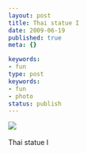 ```yaml
---
layout: post
title: Thai statue I
date: 2009-06-19
published: true
meta: {}

keywords:
- fun
type: post
keywords:
- fun
- photo
status: publish
---
```

![](http://media.eick.us/2011/05/4Lbi8pbnEox10a6vATVar0AGo1_500.jpg)<br /><br />Thai statue I

